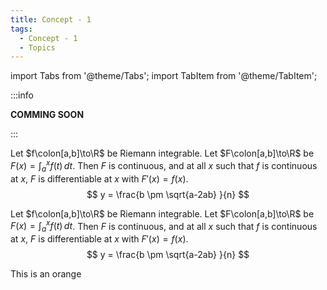 ```yaml
---
title: Concept - 1
tags:
  - Concept - 1
  - Topics
---
```


import Tabs from '@theme/Tabs';
import TabItem from '@theme/TabItem';

:::info

**COMMING SOON**

:::


Let $f\colon[a,b]\to\R$ be Riemann integrable. Let $F\colon[a,b]\to\R$ be
$F(x)=\int_{a}^{x} f(t)\,dt$. Then $F$ is continuous, and at all $x$ such that
$f$ is continuous at $x$, $F$ is differentiable at $x$ with $F'(x)=f(x)$.
$$
  y = \frac{b \pm \sqrt{a-2ab} }{n}
$$

<Tabs>
  <TabItem value="math">

  Let $f\colon[a,b]\to\R$ be Riemann integrable. Let $F\colon[a,b]\to\R$ be
  $F(x)=\int_{a}^{x} f(t)\,dt$. Then $F$ is continuous, and at all $x$ such that
  $f$ is continuous at $x$, $F$ is differentiable at $x$ with $F'(x)=f(x)$.
  $$
    y = \frac{b \pm \sqrt{a-2ab} }{n}
  $$

  </TabItem>
  <TabItem value="other">This is an orange</TabItem>
</Tabs>